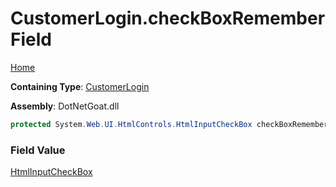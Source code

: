 # CustomerLogin\.checkBoxRemember Field

[Home](../../../../../../README.md)

**Containing Type**: [CustomerLogin](../README.md)

**Assembly**: DotNetGoat\.dll

```csharp
protected System.Web.UI.HtmlControls.HtmlInputCheckBox checkBoxRemember
```

### Field Value

[HtmlInputCheckBox](https://docs.microsoft.com/en-us/dotnet/api/system.web.ui.htmlcontrols.htmlinputcheckbox)

